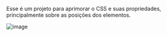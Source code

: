 Esse é um projeto para aprimorar o CSS e suas propriedades, principalmente sobre as posições dos elementos.

![image](https://user-images.githubusercontent.com/103958460/204643688-8afda63c-7e94-44e3-89a9-011f3fed52e2.png)
